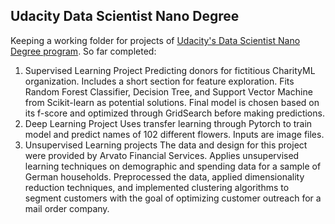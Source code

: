 ## Udacity Data Scientist Nano Degree

Keeping a working folder for projects of [Udacity's Data Scientist Nano Degree program](https://de.udacity.com/course/data-scientist-nanodegree--nd025). So far completed:

1. Supervised Learning Project
    Predicting donors for fictitious CharityML organization. Includes a short section for feature exploration. Fits Random Forest Classifier, Decision Tree, and Support Vector Machine from Scikit-learn as potential solutions. Final model is chosen based on its f-score and optimized through GridSearch before making predictions.
2. Deep Learning Project
    Uses transfer learning through Pytorch to train model and predict names of 102 different flowers. Inputs are image files.
3. Unsupervised Learning projects
    The data and design for this project were provided by Arvato Financial Services. Applies unsupervised learning techniques on demographic and spending data for a sample of German households. Preprocessed the data, applied dimensionality reduction techniques, and implemented clustering algorithms to segment customers with the goal of optimizing customer outreach for a mail order company.
